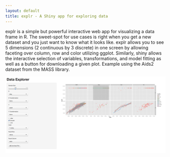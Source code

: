 ```yaml
---
layout: default
title: explr - A Shiny app for exploring data
---
```


explr is a simple but powerful interactive web app for visualizing a data 
frame in R. The sweet-spot for use cases is right when you get a new dataset 
and you just want to know what it looks like. explr allows you to see 5 
dimensions (2 continuous by 3 discrete) in one screen by allowing faceting over
column, row and color utilizing ggplot. Similarly, shiny allows the interactive 
selection of variables, transformations, and model fitting as well as a button
for downloading a given plot. Example using the Aids2 dataset from the MASS
library.

<img src="images/5Dscatter_aids_example.png"> 
